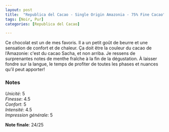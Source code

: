 ```yaml
---
layout: post
title:  "Republica del Cacao - Single Origin Amazonia - 75% Fine Cacao"
tags: [Noir, Pur] 
categories: [Republica del Cacao]

---
```



Ce chocolat est un de mes favoris. Il a un petit goût de beurre et une sensation de confort et de chaleur. Ça doit être la couleur du cacao de l’Amazonie: c'est du cacao Sacha, et non arriba. Je ressens de surprenantes notes de menthe fraîche à la fin de la dégustation. À laisser fondre sur la langue, le temps de profiter de toutes les phases et nuances qu’il peut apporter!

### Notes

_Unicité_: 5  
_Finesse_: 4.5  
_Confort_: 5  
_Intensité_: 4.5  
_Impression générale_: 5

**Note finale**: 24/25
